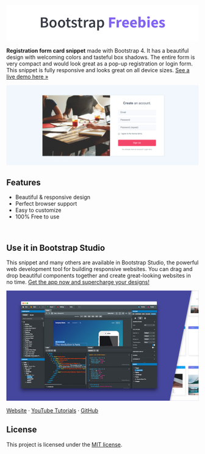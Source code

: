 

[![Bootstrap Freebies](/readme-images/github-bootstrap-freebies.png)](https://github.com/topics/bootstrap-freebies/) 

**Registration form card snippet** made with Bootstrap 4. It has a beautiful design with welcoming colors and tasteful box shadows. The entire form is very compact and would look great as a pop-up registration or login form. This snippet is fully responsive and looks great on all device sizes. [See a live demo here &raquo;](https://epicbootstrap.com/snippets/registration-form-with-photo)

[![Registration Form Card](/readme-images/screenshot.png)](https://epicbootstrap.com/snippets/registration-form-with-photo) 

## Features

* Beautiful & responsive design
* Perfect browser support
* Easy to customize
* 100% Free to use

<br>

## Use it in Bootstrap Studio

This snippet and many others are available in Bootstrap Studio, the powerful web development tool for building responsive websites. You can drag and drop beautiful components together and create great-looking websites in no time. [Get the app now and supercharge your designs!](https://bootstrapstudio.io)

[![Bootstrap Studio Banner](/readme-images/bootstrap-studio-banner.jpg)](https://bootstrapstudio.io/)

[Website](https://bootstrapstudio.io/) &middot; [YouTube Tutorials](https://www.youtube.com/BootstrapStudioApp) &middot; [GitHub](https://github.com/bootstrapstudio) 

## License

This project is licensed under the [MIT license](LICENSE).